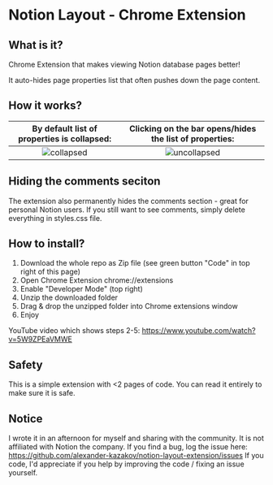 # Notion Layout - Chrome Extension
## What is it?
Chrome Extension that makes viewing Notion database pages better!

It auto-hides page properties list that often pushes down the page content.

## How it works?
By default list of properties is collapsed:             |  Clicking on the bar opens/hides the list of properties:
:-------------------------:|:-------------------------:
![collapsed](https://github.com/alexander-kazakov/notion-layout-extension/raw/master/images/collapsed.png)  |  ![uncollapsed](https://github.com/alexander-kazakov/notion-layout-extension/raw/master/images/uncollapsed.png)

## Hiding the comments seciton
The extension also permanently hides the comments section - great for personal Notion users. 
If you still want to see comments, simply delete everything in styles.css file.

## How to install?
1. Download the whole repo as Zip file (see green button "Code" in top right of this page)
2. Open Chrome Extension chrome://extensions
3. Enable "Developer Mode" (top right)
4. Unzip the downloaded folder
5. Drag & drop the unzipped folder into Chrome extensions window
6. Enjoy

YouTube video which shows steps 2-5: https://www.youtube.com/watch?v=5W9ZPEaVMWE

## Safety
This is a simple extension with <2 pages of code. You can read it entirely to make sure it is safe.

## Notice
I wrote it in an afternoon for myself and sharing with the community. It is not affiliated with Notion the company.
If you find a bug, log the issue here: https://github.com/alexander-kazakov/notion-layout-extension/issues
If you code, I'd appreciate if you help by improving the code / fixing an issue yourself.
